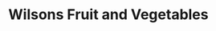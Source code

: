 ---
title: "Wilsons Fruit and Vegetables"
url: /lucas/wilsons-fruit-and-vegetables/
shop: Gemüse & Obst
---